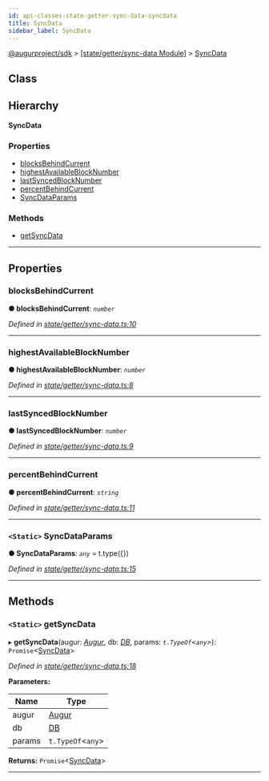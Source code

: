 ```yaml
---
id: api-classes-state-getter-sync-data-syncdata
title: SyncData
sidebar_label: SyncData
---
```


[@augurproject/sdk](api-readme.md) > [[state/getter/sync-data Module]](api-modules-state-getter-sync-data-module.md) > [SyncData](api-classes-state-getter-sync-data-syncdata.md)

## Class

## Hierarchy

**SyncData**

### Properties

* [blocksBehindCurrent](api-classes-state-getter-sync-data-syncdata.md#blocksbehindcurrent)
* [highestAvailableBlockNumber](api-classes-state-getter-sync-data-syncdata.md#highestavailableblocknumber)
* [lastSyncedBlockNumber](api-classes-state-getter-sync-data-syncdata.md#lastsyncedblocknumber)
* [percentBehindCurrent](api-classes-state-getter-sync-data-syncdata.md#percentbehindcurrent)
* [SyncDataParams](api-classes-state-getter-sync-data-syncdata.md#syncdataparams)

### Methods

* [getSyncData](api-classes-state-getter-sync-data-syncdata.md#getsyncdata)

---

## Properties

<a id="blocksbehindcurrent"></a>

###  blocksBehindCurrent

**● blocksBehindCurrent**: *`number`*

*Defined in [state/getter/sync-data.ts:10](https://github.com/AugurProject/augur/blob/06e47ad207/packages/augur-sdk/src/state/getter/sync-data.ts#L10)*

___
<a id="highestavailableblocknumber"></a>

###  highestAvailableBlockNumber

**● highestAvailableBlockNumber**: *`number`*

*Defined in [state/getter/sync-data.ts:8](https://github.com/AugurProject/augur/blob/06e47ad207/packages/augur-sdk/src/state/getter/sync-data.ts#L8)*

___
<a id="lastsyncedblocknumber"></a>

###  lastSyncedBlockNumber

**● lastSyncedBlockNumber**: *`number`*

*Defined in [state/getter/sync-data.ts:9](https://github.com/AugurProject/augur/blob/06e47ad207/packages/augur-sdk/src/state/getter/sync-data.ts#L9)*

___
<a id="percentbehindcurrent"></a>

###  percentBehindCurrent

**● percentBehindCurrent**: *`string`*

*Defined in [state/getter/sync-data.ts:11](https://github.com/AugurProject/augur/blob/06e47ad207/packages/augur-sdk/src/state/getter/sync-data.ts#L11)*

___
<a id="syncdataparams"></a>

### `<Static>` SyncDataParams

**● SyncDataParams**: *`any`* =  t.type({})

*Defined in [state/getter/sync-data.ts:15](https://github.com/AugurProject/augur/blob/06e47ad207/packages/augur-sdk/src/state/getter/sync-data.ts#L15)*

___

## Methods

<a id="getsyncdata"></a>

### `<Static>` getSyncData

▸ **getSyncData**(augur: *[Augur](api-classes-augur-augur.md)*, db: *[DB](api-classes-state-db-db-db.md)*, params: *`t.TypeOf`<`any`>*): `Promise`<[SyncData](api-classes-state-getter-sync-data-syncdata.md)>

*Defined in [state/getter/sync-data.ts:18](https://github.com/AugurProject/augur/blob/06e47ad207/packages/augur-sdk/src/state/getter/sync-data.ts#L18)*

**Parameters:**

| Name | Type |
| ------ | ------ |
| augur | [Augur](api-classes-augur-augur.md) |
| db | [DB](api-classes-state-db-db-db.md) |
| params | `t.TypeOf`<`any`> |

**Returns:** `Promise`<[SyncData](api-classes-state-getter-sync-data-syncdata.md)>

___

